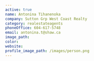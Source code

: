 ```yaml
---
active: true
name: Antonina Tihanenoka
company: Sutton Grp West Coast Realty
category: realestateagents
phoneOffice: 604-617-5748
email: antonina.t@shaw.ca
image_path:
color:
website:
profile_image_path: /images/person.png
---
```



